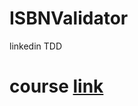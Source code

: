 # ISBNValidator
linkedin TDD 
# course [link](https://www.linkedin.com/learning/practical-test-driven-development-for-java-programmers)
